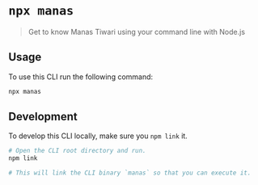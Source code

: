 # `npx manas`

> Get to know Manas Tiwari using your command line with Node.js

## Usage

To use this CLI run the following command:

```sh
npx manas
```

## Development

To develop this CLI locally, make sure you `npm link` it.

```sh
# Open the CLI root directory and run.
npm link

# This will link the CLI binary `manas` so that you can execute it.
```